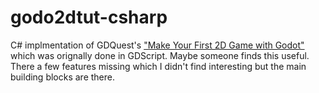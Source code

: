 # godo2dtut-csharp
C# implmentation of GDQuest's ["Make Your First 2D Game with Godot"](https://www.youtube.com/watch?v=Mc13Z2gboEk&list=PLhqJJNjsQ7KH_z21S_XeXD3Ht3WnSqW97) which was orignally done in GDScript. Maybe someone finds this useful. There a few features missing which I didn't find interesting but the main building blocks are there. 

